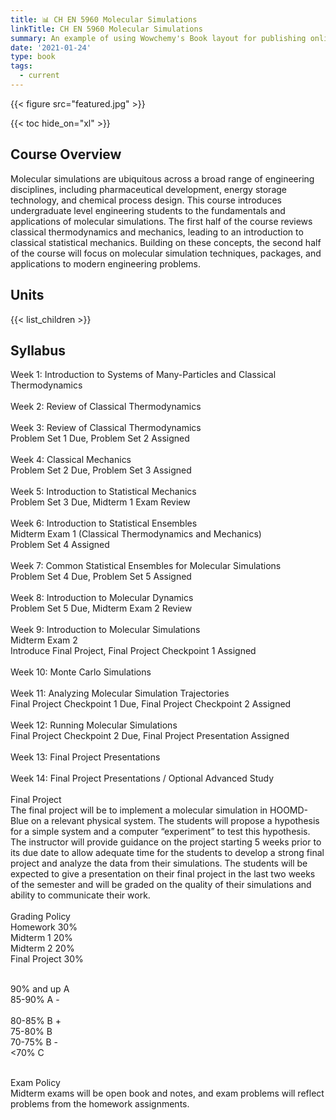 ```yaml
---
title: 📊 CH EN 5960 Molecular Simulations
linkTitle: CH EN 5960 Molecular Simulations
summary: An example of using Wowchemy's Book layout for publishing online courses.
date: '2021-01-24'
type: book
tags:
  - current
---
```


{{< figure src="featured.jpg" >}}

{{< toc hide_on="xl" >}}

## Course Overview

Molecular simulations are ubiquitous across a broad range of engineering disciplines, including pharmaceutical development, energy storage technology, and chemical process design. This course introduces undergraduate level engineering students to the fundamentals and applications of molecular simulations. The first half of the course reviews classical thermodynamics and mechanics, leading to an introduction to classical statistical mechanics. Building on these concepts, the second half of the course will focus on molecular simulation techniques, packages, and applications to modern engineering problems.

## Units

{{< list_children >}}

## Syllabus

Week 1: Introduction to Systems of Many-Particles and Classical Thermodynamics
<br>
<br>
Week 2: Review of Classical Thermodynamics
<br>
<br>
Week 3: Review of Classical Thermodynamics
<br>
Problem Set 1 Due, Problem Set 2 Assigned
<br>
<br>
Week 4: Classical Mechanics
<br>
Problem Set 2 Due, Problem Set 3 Assigned
<br>
<br>
Week 5: Introduction to Statistical Mechanics
<br>
Problem Set 3 Due, Midterm 1 Exam Review
<br>
<br>
Week 6: Introduction to Statistical Ensembles
<br>
Midterm Exam 1 (Classical Thermodynamics and Mechanics)
<br>
Problem Set 4 Assigned
<br>
<br>
Week 7: Common Statistical Ensembles for Molecular Simulations
<br>
Problem Set 4 Due, Problem Set 5 Assigned
<br>
<br>
Week 8: Introduction to Molecular Dynamics
<br>
Problem Set 5 Due, Midterm Exam 2 Review 
<br>
<br>
Week 9: Introduction to Molecular Simulations
<br>
Midterm Exam 2
<br>
Introduce Final Project, Final Project Checkpoint 1 Assigned
<br>
<br>
Week 10: Monte Carlo Simulations
<br>
<br>
Week 11: Analyzing Molecular Simulation Trajectories
<br>
Final Project Checkpoint 1 Due, Final Project Checkpoint 2 Assigned
<br>
<br>
Week 12: Running Molecular Simulations
<br> 
Final Project Checkpoint 2 Due, Final Project Presentation Assigned
<br>
<br>
Week 13: Final Project Presentations
<br>
<br>
Week 14: Final Project Presentations / Optional Advanced Study
<br>
<br>
Final Project
<br>
The final project will be to implement a molecular simulation in HOOMD-Blue on a relevant physical system. The students will propose a hypothesis for a simple system and a computer “experiment” to test this hypothesis. The instructor will provide guidance on the project starting 5 weeks prior to its due date to allow adequate time for the students to develop a strong final project and analyze the data from their simulations. The students will be expected to give a presentation on their final project in the last two weeks of the semester and will be graded on the quality of their simulations and ability to communicate their work. 
 <br>
 <br>
Grading Policy
<br>
Homework   	30%
<br>
Midterm 1    	20%
<br>
Midterm 2   	20%
<br>
Final Project	30%
<br>
<br>

90% and up  A
<br>
85-90%      A -  
<br>
80-85%      B +
<br>
75-80%      B
<br>
70-75%      B -
<br>
<70%        C
<br>
<br>

Exam Policy
<br>
Midterm exams will be open book and notes, and exam problems will reflect problems from the homework assignments.

